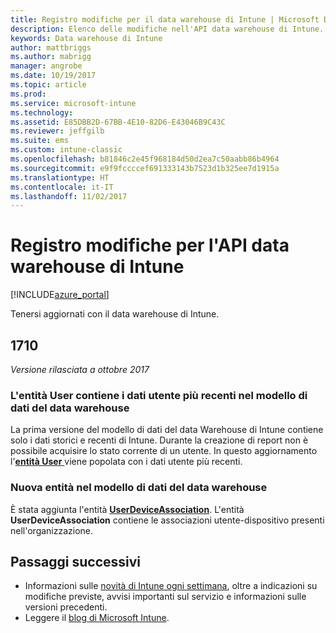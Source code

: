 ```yaml
---
title: Registro modifiche per il data warehouse di Intune | Microsoft Docs
description: Elenco delle modifiche nell'API data warehouse di Intune.
keywords: Data warehouse di Intune
author: mattbriggs
ms.author: mabrigg
manager: angrobe
ms.date: 10/19/2017
ms.topic: article
ms.prod: 
ms.service: microsoft-intune
ms.technology: 
ms.assetid: E85DBB2D-67BB-4E10-82D6-E43046B9C43C
ms.reviewer: jeffgilb
ms.suite: ems
ms.custom: intune-classic
ms.openlocfilehash: b81846c2e45f968184d50d2ea7c50aabb86b4964
ms.sourcegitcommit: e9f9fccccef691333143b7523d1b325ee7d1915a
ms.translationtype: HT
ms.contentlocale: it-IT
ms.lasthandoff: 11/02/2017
---
```

# <a name="change-log-for-the-intune-data-warehouse-api"></a>Registro modifiche per l'API data warehouse di Intune

[!INCLUDE[azure_portal](./includes/azure_portal.md)]

Tenersi aggiornati con il data warehouse di Intune.

## <a name="1710"></a>1710
_Versione rilasciata a ottobre 2017_

### <a name="user-entity-contains-latest-user-data-in-data-warehouse-data-model----1544273---"></a>L'entità User contiene i dati utente più recenti nel modello di dati del data warehouse <!-- 1544273 -->

La prima versione del modello di dati del data Warehouse di Intune contiene solo i dati storici e recenti di Intune. Durante la creazione di report non è possibile acquisire lo stato corrente di un utente. In questo aggiornamento l'[**entità User** ](reports-ref-user.md) viene popolata con i dati utente più recenti.

### <a name="new-entity-in-the-in-data-warehouse-data-model----1479526---"></a>Nuova entità nel modello di dati del data warehouse <!-- 1479526 -->

È stata aggiunta l'entità [**UserDeviceAssociation**](reports-ref-user-device.md). L'entità **UserDeviceAssociation** contiene le associazioni utente-dispositivo presenti nell'organizzazione.

## <a name="next-steps"></a>Passaggi successivi
 - Informazioni sulle [novità di Intune ogni settimana](whats-new.md), oltre a indicazioni su modifiche previste, avvisi importanti sul servizio e informazioni sulle versioni precedenti. 
 - Leggere il [blog di Microsoft Intune](http://go.microsoft.com/fwlink/?LinkID=273882).